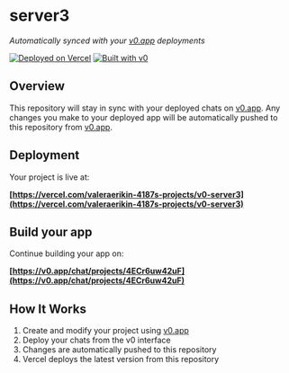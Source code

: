 # server3

*Automatically synced with your [v0.app](https://v0.app) deployments*

[![Deployed on Vercel](https://img.shields.io/badge/Deployed%20on-Vercel-black?style=for-the-badge&logo=vercel)](https://vercel.com/valeraerikin-4187s-projects/v0-server3)
[![Built with v0](https://img.shields.io/badge/Built%20with-v0.app-black?style=for-the-badge)](https://v0.app/chat/projects/4ECr6uw42uF)

## Overview

This repository will stay in sync with your deployed chats on [v0.app](https://v0.app).
Any changes you make to your deployed app will be automatically pushed to this repository from [v0.app](https://v0.app).

## Deployment

Your project is live at:

**[https://vercel.com/valeraerikin-4187s-projects/v0-server3](https://vercel.com/valeraerikin-4187s-projects/v0-server3)**

## Build your app

Continue building your app on:

**[https://v0.app/chat/projects/4ECr6uw42uF](https://v0.app/chat/projects/4ECr6uw42uF)**

## How It Works

1. Create and modify your project using [v0.app](https://v0.app)
2. Deploy your chats from the v0 interface
3. Changes are automatically pushed to this repository
4. Vercel deploys the latest version from this repository